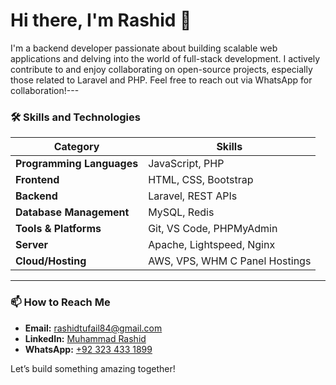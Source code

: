 # Hi there, I'm Rashid 👋

I'm a backend developer passionate about building scalable web applications and delving into the world of full-stack development. I actively contribute to and enjoy collaborating on open-source projects, especially those related to Laravel and PHP. Feel free to reach out via WhatsApp for collaboration!---

### 🛠 Skills and Technologies

| Category                | Skills                                                                  |
|-------------------------|-------------------------------------------------------------------------|
| **Programming Languages** | JavaScript, PHP                                                       |
| **Frontend**              | HTML, CSS, Bootstrap                                                  |
| **Backend**               | Laravel, REST APIs                                                    |
| **Database Management**   | MySQL, Redis                                                          |
| **Tools & Platforms**     | Git, VS Code, PHPMyAdmin                                                          |
| **Server**                | Apache, Lightspeed, Nginx                                                    |
| **Cloud/Hosting**         | AWS, VPS, WHM C Panel Hostings                                             |

---

### 📫 How to Reach Me

- **Email:** [rashidtufail84@gmail.com](mailto:rashidtufail84@gmail.com)
- **LinkedIn:** [Muhammad Rashid](https://www.linkedin.com/in/your-ai-saas-mvp-dev/)
- **WhatsApp:** [+92 323 433 1899](https://wa.me/923234331899)
  
Let’s build something amazing together!
